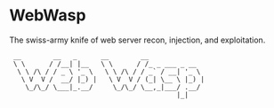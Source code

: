 # WebWasp
The swiss-army knife of web server recon, injection, and exploitation.

```
 __        __   _      __        __              
 \ \      / /__| |__   \ \      / /_ _ ___ _ __  
  \ \ /\ / / _ \ '_ \   \ \ /\ / / _` / __| '_ \ 
   \ V  V /  __/ |_) |   \ V  V / (_| \__ \ |_) |
    \_/\_/ \___|_.__/     \_/\_/ \__,_|___/ .__/ 
                                          |_|    
```

